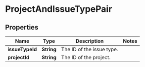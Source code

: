 # ProjectAndIssueTypePair

## Properties
Name | Type | Description | Notes
------------ | ------------- | ------------- | -------------
**issueTypeId** | **String** | The ID of the issue type. | 
**projectId** | **String** | The ID of the project. | 

